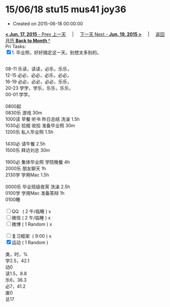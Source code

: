 # 15/06/18 stu15 mus41 joy36

- Created on 2015-06-18 00:00:00

[**< Jun. 17, 2015** - Prev 上一天](/lifelogs/2015/06/d17.md) &nbsp; &nbsp; | &nbsp; &nbsp; [下一天 Next - **Jun. 19, 2015 >**](/lifelogs/2015/06/d19.md) &nbsp; &nbsp; |  &nbsp; &nbsp; [返回月历 **Back to Month ^**](/lifelogs/2015/06/index.md)
<br/>Pri Tasks:</strong><br clear="none"/><input type="checkbox" checked="true" />1. 毕业照，好好搞定这一天。别想太多别的。</div>	<div>		<div><br clear="none"/></div>08-11 乐读，读读，必乐，乐乐，	</div>	<div>12-15 必必，必必，必乐，必必，</div>	<div>16-19 必必，必必，必必，乐乐，</div>	<div>20-23 学学，学乐，乐乐，乐乐，</div>	<div>00-01 学学。</div>	<div>		<div><br clear="none"/></div>0800起	</div>	<div>0830乐 游戏 30m</div>	<div>1000读 早餐 听书 昨日总结 洗澡 1.5h</div>	<div>1030必 拾掇 收拾 准备毕业照 30m</div>	<div>1200乐 私人毕业照 1.5h</div>	<div><br/></div>	<div>1430必 请午餐 2.5h</div>	<div>1500乐 拜访刘总 30m</div>	<div><br/></div>	<div>1900必 集体毕业照 学院晚餐 4h</div>	<div>2000乐 朋友聊天 1h</div>	<div>2130学 学用Mac 1.5h</div>	<div><br/></div>	<div>0000乐 毕业班级夜宵 洗澡 2.5h</div>	<div>0100学 学用Mac 准备答辩 1h</div>	<div>0100睡</div>	<div><br clear="none"/></div>	<div><input type="checkbox" />QQ   ( 2 午/临睡 ) x</div>	<div><input type="checkbox" />微信 ( 2 午/临睡 ) x</div>	<div><input type="checkbox" />微博 ( 1 Random ) x</div>	<div><br clear="none"/></div>	<div><input type="checkbox" />复习框架  ( 9:00 ) x<br clear="none"/></div>	<div><input type="checkbox" checked="true" />运动 ( 1 Random ) </div>	<div>		<div><br clear="none"/></div>类，时，%<br clear="none"/>学2.5，42.1<br clear="none"/>动0<br clear="none"/>读1.5，8.8<br clear="none"/>乐6，36.3<br clear="none"/>必7，41.2<br clear="none"/>废0<br clear="none"/>总17</div>

